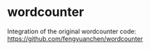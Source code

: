 # wordcounter
Integration of the original wordcounter code: https://github.com/fengyuanchen/wordcounter
